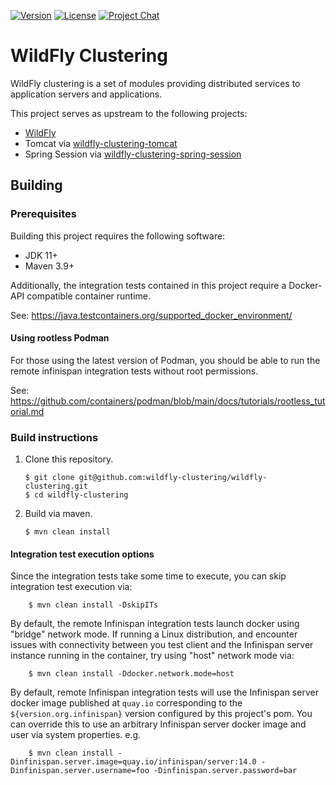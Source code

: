 [![Version](https://img.shields.io/maven-central/v/org.wildfly.clustering/wildfly-clustering?style=for-the-badge&logo=redhat&logoColor=ee0000&label=latest)](https://search.maven.org/artifact/org.wildfly.clustering/wildfly-clustering)
[![License](https://img.shields.io/github/license/wildfly-clustering/wildfly-clustering?style=for-the-badge&color=darkgreen&logo=apache&logoColor=d22128)](https://www.apache.org/licenses/LICENSE-2.0)
[![Project Chat](https://img.shields.io/badge/zulip-chat-lightblue.svg?style=for-the-badge&logo=zulip&logoColor=ffffff)](https://wildfly.zulipchat.com/#narrow/stream/wildfly-clustering)

# WildFly Clustering

WildFly clustering is a set of modules providing distributed services to application servers and applications.

This project serves as upstream to the following projects:
* [WildFly](https://github.com/wildfly/wildfly)
* Tomcat via [wildfly-clustering-tomcat](https://github.com/wildfly-clustering/wildfly-clustering-tomcat)
* Spring Session via [wildfly-clustering-spring-session](https://github.com/wildfly-clustering/wildfly-clustering-spring-session)

## Building

### Prerequisites

Building this project requires the following software:

* JDK 11+
* Maven 3.9+

Additionally, the integration tests contained in this project require a Docker-API compatible container runtime.

See: https://java.testcontainers.org/supported_docker_environment/

#### Using rootless Podman

For those using the latest version of Podman, you should be able to run the remote infinispan integration tests without root permissions.

See: https://github.com/containers/podman/blob/main/docs/tutorials/rootless_tutorial.md

### Build instructions

1.	Clone this repository.

		$ git clone git@github.com:wildfly-clustering/wildfly-clustering.git
		$ cd wildfly-clustering

1.	Build via maven.

		$ mvn clean install

#### Integration test execution options

Since the integration tests take some time to execute, you can skip integration test execution via:

		$ mvn clean install -DskipITs

By default, the remote Infinispan integration tests launch docker using "bridge" network mode.
If running a Linux distribution, and encounter issues with connectivity between you test client and the Infinispan server instance running in the container, try using "host" network mode via:

		$ mvn clean install -Ddocker.network.mode=host

By default, remote Infinispan integration tests will use the Infinispan server docker image published at `quay.io` corresponding to the `${version.org.infinispan}` version configured by this project's pom.
You can override this to use an arbitrary Infinispan server docker image and user via system properties.
e.g.

		$ mvn clean install -Dinfinispan.server.image=quay.io/infinispan/server:14.0 -Dinfinispan.server.username=foo -Dinfinispan.server.password=bar

